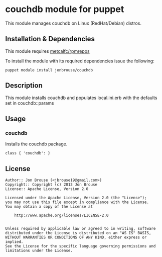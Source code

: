 # couchdb module for puppet

This module manages couchdb on Linux (RedHat/Debian) distros.

## Installation & Dependencies

This module requires [metcalfc/rpmrepos](https://forge.puppetlabs.com/metcalfc/rpmrepos)

To install the module with its required dependencies issue the following: 
```
puppet module install jonbrouse/couchdb
```
## Description

This module installs couchdb and populates local.ini.erb with the defaults set in couchdb::params

## Usage

### couchdb
Installs the couchdb package.

    class { 'couchdb': }

## License
```
Author:: Jon Brouse (<jbrouse19@gmail.com>)
Copyright:: Copyright (c) 2013 Jon Brouse
License:: Apache License, Version 2.0

Licensed under the Apache License, Version 2.0 (the "License");
you may not use this file except in compliance with the License.
You may obtain a copy of the License at

    http://www.apache.org/licenses/LICENSE-2.0


Unless required by applicable law or agreed to in writing, software
distributed under the License is distributed on an "AS IS" BASIS,
WITHOUT WARRANTIES OR CONDITIONS OF ANY KIND, either express or implied.
See the License for the specific language governing permissions and
limitations under the License.
```

